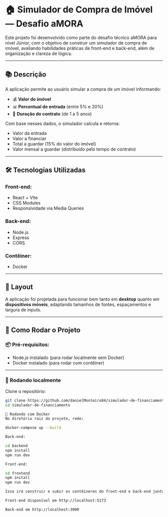 # 🏠 Simulador de Compra de Imóvel — Desafio aMORA

Este projeto foi desenvolvido como parte do desafio técnico aMORA para nível Júnior, com o objetivo de construir um simulador de compra de imóvel, avaliando habilidades práticas de front-end e back-end, além de organização e clareza de lógica.

---

## 📚 Descrição

A aplicação permite ao usuário simular a compra de um imóvel informando:

- 💰 **Valor do imóvel**
- 📊 **Percentual de entrada** (entre 5% e 20%)
- 📆 **Duração do contrato** (de 1 a 5 anos)

Com base nesses dados, o simulador calcula e retorna:

- Valor da entrada
- Valor a financiar
- Total a guardar (15% do valor do imóvel)
- Valor mensal a guardar (distribuído pelo tempo de contrato)

---

## 🛠️ Tecnologias Utilizadas

### Front-end:

- React + Vite
- CSS Modules
- Responsividade via Media Queries

### Back-end:

- Node.js
- Express
- CORS

### Contêiner:

- Docker

---

## 📱 Layout

A aplicação foi projetada para funcionar bem tanto em **desktop** quanto em **dispositivos móveis**, adaptando tamanhos de fontes, espaçamentos e largura de inputs.

---

## 🚀 Como Rodar o Projeto

### 📦 Pré-requisitos:

- Node.js instalado (para rodar localmente sem Docker)
- Docker instalado (para rodar com contêiner)

---

### 🔧 Rodando localmente 

Clone o repositório:

```bash
git clone https://github.com/danielMonteiro84/simulador-de-financiamento
cd simulador-de-financiamento

🐳 Rodando com Docker
No diretório raiz do projeto, rode:

docker-compose up --build

Back-end:

cd backend
npm install
npm run dev

Front-end:

cd frontend
npm install
npm run dev

Isso irá construir e subir os contêineres do front-end e back-end juntos.

Front-end disponível em http://localhost:5173

Back-end em http://localhost:3000
```
